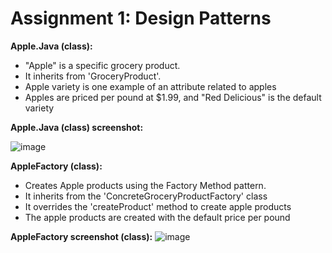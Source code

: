 # Assignment 1: Design Patterns
__Apple.Java (class):__
- "Apple" is a specific grocery product. 
- It inherits from 'GroceryProduct'. 
- Apple variety is one example of an attribute related to apples 
- Apples are priced per pound at $1.99, and "Red Delicious" is the default variety

__Apple.Java (class) screenshot:__ 

![image](https://github.com/Muji90/Assignment-1/assets/145510715/6717da24-f179-4a6f-8efd-a12953badcb7)

__AppleFactory (class):__
- Creates Apple products using the Factory Method pattern.
- It inherits from the 'ConcreteGroceryProductFactory' class
- It overrides the 'createProduct' method to create apple products
- The apple products are created with the default price per pound

__AppleFactory screenshot (class):__
![image](https://github.com/Muji90/Assignment-1/assets/145510715/5cc9bb9d-4bf8-4a7f-bce9-932a300466dc)
